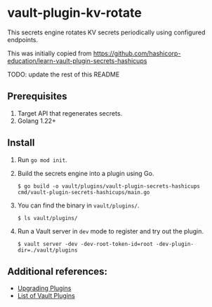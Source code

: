 # vault-plugin-kv-rotate

This secrets engine rotates KV secrets periodically using configured endpoints.

This was initially copied from https://github.com/hashicorp-education/learn-vault-plugin-secrets-hashicups

TODO: update the rest of this README

## Prerequisites

1. Target API that regenerates secrets.
1. Golang 1.22+

## Install

1. Run `go mod init`.

1. Build the secrets engine into a plugin using Go.
   ```shell
   $ go build -o vault/plugins/vault-plugin-secrets-hashicups cmd/vault-plugin-secrets-hashicups/main.go
   ```

1. You can find the binary in `vault/plugins/`.
   ```shell
   $ ls vault/plugins/
   ```

1. Run a Vault server in `dev` mode to register and try out the plugin.
   ```shell
   $ vault server -dev -dev-root-token-id=root -dev-plugin-dir=./vault/plugins
   ```

## Additional references:

- [Upgrading Plugins](https://www.vaultproject.io/docs/upgrading/plugins)
- [List of Vault Plugins](https://www.vaultproject.io/docs/plugin-portal)
